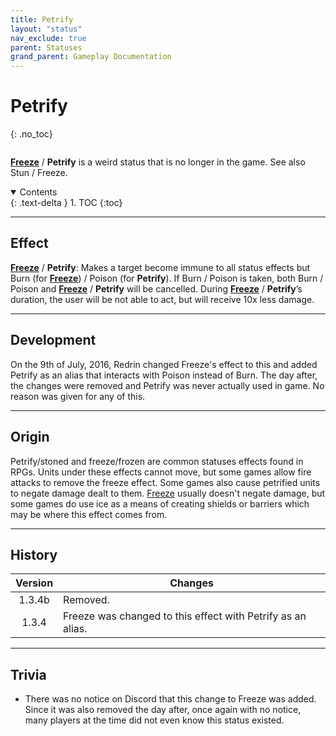 ```yaml
---
title: Petrify
layout: "status"
nav_exclude: true
parent: Statuses
grand_parent: Gameplay Documentation
---
```


# Petrify
{: .no_toc}

<div class="row">
<div class="column content" markdown="1">

**[Freeze](temp_remove)** / **Petrify** is a weird status that is no longer in the game. See also Stun / Freeze.

</div>
<div class="column toc" markdown="1">
<details open markdown="block">
<summary>
Contents
</summary>
{: .text-delta }
1. TOC
{:toc}
</details>
</div>
</div> 

---

## Effect

**[Freeze](temp_remove)** / **Petrify**: Makes a target become immune to all status effects but Burn (for **[Freeze](temp_remove)**) / Poison (for **Petrify**). If Burn / Poison is taken, both Burn / Poison and **[Freeze](temp_remove)** / **Petrify** will be cancelled. During **[Freeze](temp_remove)** / **Petrify**’s duration, the user will be not able to act, but will receive 10x less damage.

---

## Development

On the 9th of July, 2016, Redrin changed Freeze's effect to this and added Petrify as an alias that interacts with Poison instead of Burn. The day after, the changes were removed and Petrify was never actually used in game. No reason was given for any of this.

---

## Origin

Petrify/stoned and freeze/frozen are common statuses effects found in RPGs. Units under these effects cannot move, but some games allow fire attacks to remove the freeze effect. Some games also cause petrified units to negate damage dealt to them. [Freeze](temp_remove) usually doesn't negate damage, but some games do use ice as a means of creating shields or barriers which may be where this effect comes from.

---

## History

| Version | Changes |
| :---: | --- |
| 1.3.4b | Removed. |
| 1.3.4 | Freeze was changed to this effect with Petrify as an alias. |

---

## Trivia

- There was no notice on Discord that this change to Freeze was added. Since it was also removed the day after, once again with no notice, many players at the time did not even know this status existed.